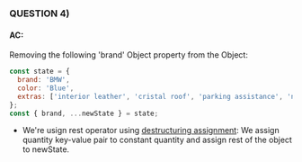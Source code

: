 ### QUESTION 4)

#### AC:
Removing the following  'brand' Object property from the Object:

```javascript
const state = {
  brand: 'BMW',
  color: 'Blue',
  extras: ['interior leather', 'cristal roof', 'parking assistance', 'navigation'],
};
const { brand, ...newState } = state;
```

- We're usign rest operator using [destructuring assignment](https://developer.mozilla.org/en-US/docs/Web/JavaScript/Reference/Operators/Destructuring_assignment): 
We assign quantity key-value pair to constant quantity and assign rest of the object to newState.
